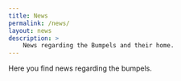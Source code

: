 ```yaml
---
title: News
permalink: /news/
layout: news
description: >
    News regarding the Bumpels and their home.
---
```


Here you find news regarding the bumpels.